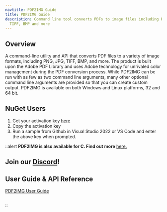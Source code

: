 ```yaml
---
navtitle: PDF2IMG Guide
title: PDF2IMG Guide
description: Command line tool converts PDFs to image files including PNG, JPG,
  TIFF, BMP and more
---
```


## Overview

A command-line utility and API that converts PDF files to a variety of image formats, including PNG, JPG, TIFF, BMP, and more. The product is built upon the Adobe PDF Library and uses Adobe technology for unrivaled color management during the PDF conversion process. While PDF2IMG can be run with as few as two command line arguments, many other optional command line arguments are provided so that you can create custom output. PDF2IMG is available on both Windows and Linux platforms, 32 and 64 bit.

## NuGet Users

1. Get your activation key [here](https://www.datalogics.com/convert-pdfs-to-images)
2. Copy the activation key
3. Run a sample from Github in Visual Studio 2022 or VS Code and enter the above key when prompted.

::alert
**PDF2IMG is also available for C. Find out more** [here.](/pdf-2-img-c-sdk/guide)

## Join our [Discord](https://discord.com/invite/jNSHcSdRre)!

## User Guide & API Reference

[PDF2IMG User Guide](https://tinyurl.com/DatalogicsPDF2IMG)

##
::
